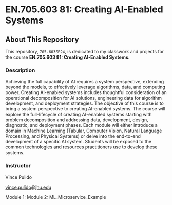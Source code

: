 # EN.705.603 81: Creating AI-Enabled Systems

## About This Repository

This repository, `705.603SP24`, is dedicated to my classwork and projects for the course **EN.705.603 81: Creating AI-Enabled Systems**.

### Description
Achieving the full capability of AI requires a system perspective, extending beyond the models, to effectively leverage algorithms, data, and computing power. Creating AI-enabled systems includes thoughtful consideration of an operational decomposition for AI solutions, engineering data for algorithm development, and deployment strategies. The objective of this course is to bring a system perspective to creating AI-enabled systems. The course will explore the full-lifecycle of creating AI-enabled systems starting with problem decomposition and addressing data, development, design, diagnostic, and deployment phases. Each module will either introduce a domain in Machine Learning (Tabular, Computer Vision, Natural Language Processing, and Physical Systems) or delve into the end-to-end development of a specific AI system. Students will be exposed to the common technologies and resources practitioners use to develop these systems.

### Instructor
Vince Pulido

vince.pulido@jhu.edu

Module 1:
Module 2: ML_Microservice_Example
